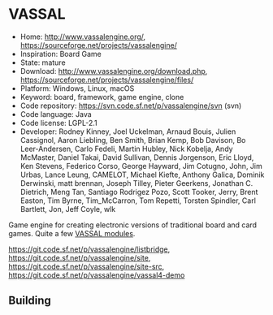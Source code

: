 # VASSAL

- Home: http://www.vassalengine.org/, https://sourceforge.net/projects/vassalengine/
- Inspiration: Board Game
- State: mature
- Download: http://www.vassalengine.org/download.php, https://sourceforge.net/projects/vassalengine/files/
- Platform: Windows, Linux, macOS
- Keyword: board, framework, game engine, clone
- Code repository: https://svn.code.sf.net/p/vassalengine/svn (svn)
- Code language: Java
- Code license: LGPL-2.1
- Developer: Rodney Kinney, Joel Uckelman, Arnaud Bouis, Julien Cassignol, Aaron Liebling, Ben Smith, Brian Kemp, Bob Davison, Bo Leer-Andersen, Carlo Fedeli, Martin Hubley, Nick Kobelja, Andy McMaster, Daniel Takai, David Sullivan, Dennis Jorgenson, Eric Lloyd, Ken Stevens, Federico Corso, George Hayward, Jim Cotugno, John, Jim Urbas, Lance Leung, CAMELOT, Michael Kiefte, Anthony Galica, Dominik Derwinski, matt brennan, Joseph Tilley, Pieter Geerkens, Jonathan C. Dietrich, Meng Tan, Santiago Rodrigez Pozo, Scott Tooker, Jerry, Brent Easton, Tim Byrne, Tim_McCarron, Tom Repetti, Torsten Spindler, Carl Bartlett, Jon, Jeff Coyle, wlk

Game engine for creating electronic versions of traditional board and card games.
Quite a few [VASSAL modules](http://www.vassalengine.org/wiki/Category:Modules).

https://git.code.sf.net/p/vassalengine/listbridge, https://git.code.sf.net/p/vassalengine/site, https://git.code.sf.net/p/vassalengine/site-src, https://git.code.sf.net/p/vassalengine/vassal4-demo

## Building
